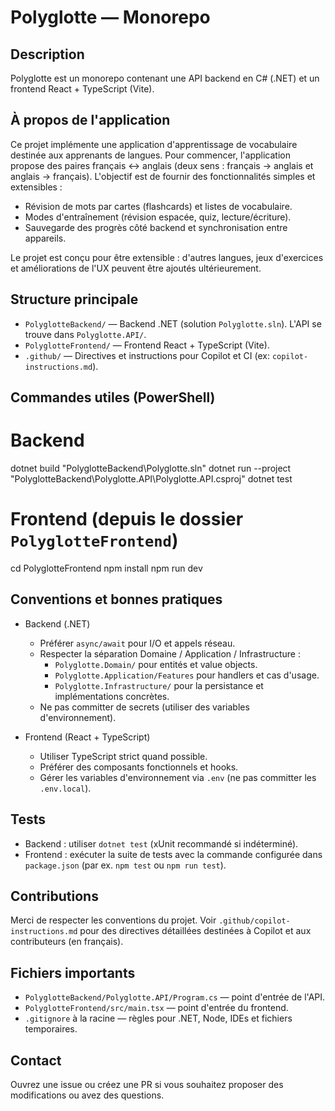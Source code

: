 # Polyglotte — Monorepo

Description
-----------
Polyglotte est un monorepo contenant une API backend en C# (.NET) et un frontend React + TypeScript (Vite).

À propos de l'application
------------------------
Ce projet implémente une application d'apprentissage de vocabulaire destinée aux apprenants de langues. Pour commencer, l'application propose des paires français ↔ anglais (deux sens : français -> anglais et anglais -> français). L'objectif est de fournir des fonctionnalités simples et extensibles :

- Révision de mots par cartes (flashcards) et listes de vocabulaire.
- Modes d'entraînement (révision espacée, quiz, lecture/écriture).
- Sauvegarde des progrès côté backend et synchronisation entre appareils.

Le projet est conçu pour être extensible : d'autres langues, jeux d'exercices et améliorations de l'UX peuvent être ajoutés ultérieurement.

Structure principale
-------------------
- `PolyglotteBackend/` — Backend .NET (solution `Polyglotte.sln`). L'API se trouve dans `Polyglotte.API/`.
- `PolyglotteFrontend/` — Frontend React + TypeScript (Vite).
- `.github/` — Directives et instructions pour Copilot et CI (ex: `copilot-instructions.md`).

Commandes utiles (PowerShell)
-----------------------------
# Backend
dotnet build "PolyglotteBackend\Polyglotte.sln"
dotnet run --project "PolyglotteBackend\Polyglotte.API\Polyglotte.API.csproj"
dotnet test

# Frontend (depuis le dossier `PolyglotteFrontend`)
cd PolyglotteFrontend
npm install
npm run dev

Conventions et bonnes pratiques
-----------------------------
- Backend (.NET)
  - Préférer `async/await` pour I/O et appels réseau.
  - Respecter la séparation Domaine / Application / Infrastructure :
    - `Polyglotte.Domain/` pour entités et value objects.
    - `Polyglotte.Application/Features` pour handlers et cas d'usage.
    - `Polyglotte.Infrastructure/` pour la persistance et implémentations concrètes.
  - Ne pas committer de secrets (utiliser des variables d'environnement).

- Frontend (React + TypeScript)
  - Utiliser TypeScript strict quand possible.
  - Préférer des composants fonctionnels et hooks.
  - Gérer les variables d'environnement via `.env` (ne pas committer les `.env.local`).

Tests
-----
- Backend : utiliser `dotnet test` (xUnit recommandé si indéterminé).
- Frontend : exécuter la suite de tests avec la commande configurée dans `package.json` (par ex. `npm test` ou `npm run test`).

Contributions
-------------
Merci de respecter les conventions du projet. Voir `.github/copilot-instructions.md` pour des directives détaillées destinées à Copilot et aux contributeurs (en français).

Fichiers importants
-------------------
- `PolyglotteBackend/Polyglotte.API/Program.cs` — point d'entrée de l'API.
- `PolyglotteFrontend/src/main.tsx` — point d'entrée du frontend.
- `.gitignore` à la racine — règles pour .NET, Node, IDEs et fichiers temporaires.

Contact
-------
Ouvrez une issue ou créez une PR si vous souhaitez proposer des modifications ou avez des questions.
